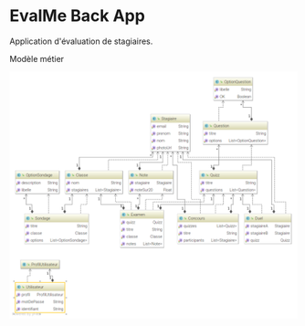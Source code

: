 # EvalMe Back App

Application d'évaluation de stagiaires.

Modèle métier

![](src/main/java/dev/entites/entites.png)
